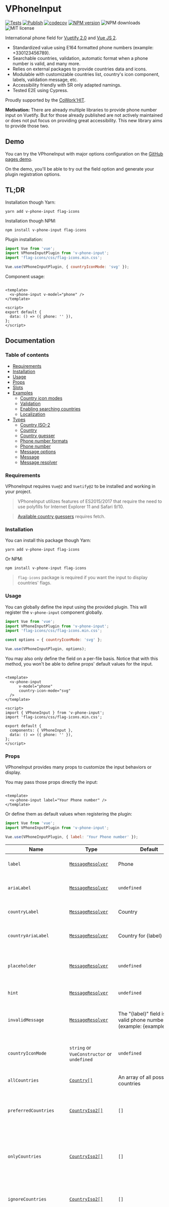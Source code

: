 # VPhoneInput

[![Tests](https://github.com/paul-thebaud/v-phone-input/actions/workflows/tests.yml/badge.svg)](https://github.com/paul-thebaud/v-phone-input/actions/workflows/tests.yml)
[![Publish](https://github.com/paul-thebaud/v-phone-input/actions/workflows/publish.yml/badge.svg)](https://github.com/paul-thebaud/v-phone-input/actions/workflows/publish.yml)
[![codecov](https://codecov.io/gh/paul-thebaud/v-phone-input/branch/main/graph/badge.svg?token=75BHV1FRQ9)](https://codecov.io/gh/paul-thebaud/v-phone-input)
[![NPM version](https://img.shields.io/npm/v/v-phone-input)](https://www.npmjs.com/package/v-phone-input)
![NPM downloads](https://img.shields.io/npm/dt/v-phone-input)
![MIT license](https://img.shields.io/npm/l/v-phone-input)

International phone field for [Vuetify 2.0](http://vuetifyjs.com) and
[Vue JS 2](https://vuejs.org/).

- Standardized value using E164 formatted phone numbers (example: +330123456789).
- Searchable countries, validation, automatic format when a phone number is valid, and many more.
- Relies on external packages to provide countries data and icons.
- Modulable with customizable countries list, country's icon component, labels, validation message,
  etc.
- Accessibility friendly with SR only adapted namings.
- Tested E2E using Cypress.

Proudly supported by the [CoWork'HIT](https://coworkhit.com).

**Motivation:** There are already multiple libraries to provide phone number input on Vuetify. But
for those already published are not actively maintained or does not put focus on providing great
accessibility. This new library aims to provide those two.

## Demo

You can try the VPhoneInput with major options configuration on
the [GitHub pages demo](https://paul-thebaud.github.io/v-phone-input/).

On the demo, you'll be able to try out the field option and generate your plugin registration
options.

## TL;DR

Installation though Yarn:

```shell
yarn add v-phone-input flag-icons
```

Installation though NPM:

```shell
npm install v-phone-input flag-icons
```

Plugin installation:

```javascript
import Vue from 'vue';
import VPhoneInputPlugin from 'v-phone-input';
import 'flag-icons/css/flag-icons.min.css';

Vue.use(VPhoneInputPlugin, { countryIconMode: 'svg' });
```

Component usage:

```vue

<template>
  <v-phone-input v-model="phone" />
</template>

<script>
export default {
  data: () => ({ phone: '' }),
};
</script>
```

## Documentation

### Table of contents

- [Requirements](#requirements)
- [Installation](#installation)
- [Usage](#usage)
- [Props](#props)
- [Slots](#slots)
- [Examples](#examples)
    - [Country icon modes](#country-icon-modes)
    - [Validation](#validation)
    - [Enabling searching countries](#enabling-searching-countries)
    - [Localization](#localization)
- [Types](#types)
    - [Country ISO-2](#country-iso-2)
    - [Country](#country)
    - [Country guesser](#country-guesser)
    - [Phone number formats](#phone-number-formats)
    - [Phone number](#phone-number)
    - [Message options](#message-options)
    - [Message](#message)
    - [Message resolver](#message-resolver)

### Requirements

VPhoneInput requires `Vue@2` and `Vuetify@2` to be installed and working in your project.

> VPhoneInput utilizes features of ES2015/2017 that require the need to use polyfills for
> Internet Explorer 11 and Safari 9/10.

> [Available country guessers](#country-guesser) requires fetch.

### Installation

You can install this package though Yarn:

```shell
yarn add v-phone-input flag-icons
```

Or NPM:

```shell
npm install v-phone-input flag-icons
```

> `flag-icons` package is required if you want the input to display countries' flags.

### Usage

You can globally define the input using the provided plugin. This will register the `v-phone-input`
component globally.

```javascript
import Vue from 'vue';
import VPhoneInputPlugin from 'v-phone-input';
import 'flag-icons/css/flag-icons.min.css';

const options = { countryIconMode: 'svg' };

Vue.use(VPhoneInputPlugin, options);
```

You may also only define the field on a per-file basis. Notice that with this method, you won't be
able to define props' default values for the input.

```vue

<template>
  <v-phone-input
      v-model="phone"
      country-icon-mode="svg"
  />
</template>

<script>
import { VPhoneInput } from 'v-phone-input';
import 'flag-icons/css/flag-icons.min.css';

export default {
  components: { VPhoneInput },
  data: () => ({ phone: '' }),
};
</script>
```

### Props

VPhoneInput provides many props to customize the input behaviors or display.

You may pass those props directly the input:

```vue

<template>
  <v-phone-input label="Your Phone number" />
</template>
```

Or define them as default values when registering the plugin:

```javascript
import Vue from 'vue';
import VPhoneInputPlugin from 'v-phone-input';

Vue.use(VPhoneInputPlugin, { label: 'Your Phone number' });
```

| Name                     | Type                                        | Default                                                               | Description                                                                                                                       |
|--------------------------|---------------------------------------------|-----------------------------------------------------------------------|-----------------------------------------------------------------------------------------------------------------------------------|
| `label`                  | [`MessageResolver`](#message-resolver)      | Phone                                                                 | The phone input label (see [Localization](#localization)).                                                                        |
| `ariaLabel`              | [`MessageResolver`](#message-resolver)      | `undefined`                                                           | The phone input `aria-label` (see [Localization](#localization)).                                                                 |
| `countryLabel`           | [`MessageResolver`](#message-resolver)      | Country                                                               | The country input label (see [Localization](#localization)).                                                                      |
| `countryAriaLabel`       | [`MessageResolver`](#message-resolver)      | Country for {label}                                                   | The phone input `aria-label` (see [Localization](#localization)).                                                                 |
| `placeholder`            | [`MessageResolver`](#message-resolver)      | `undefined`                                                           | The phone input placeholder (see [Localization](#localization)).                                                                  |
| `hint`                   | [`MessageResolver`](#message-resolver)      | `undefined`                                                           | The phone input hint (see [Localization](#localization)).                                                                         |
| `invalidMessage`         | [`MessageResolver`](#message-resolver)      | The "{label}" field is not a valid phone number (example: {example}). | The phone input message when number is invalid (see [Localization](#localization)).                                               |
| `countryIconMode`        | `string` or `VueConstructor` or `undefined` | `undefined`                                                           | The country icon display mode (see [Country icon modes](#country-icon-modes)).                                                    |
| `allCountries`           | [`Country[]`](#country)                     | An array of all possible countries                                    | Array of countries to use.                                                                                                        |
| `preferredCountries`     | [`CountryIso2[]`](#country-iso-2)           | `[]`                                                                  | Array of countries' codes to propose as first option of country input.                                                            |
| `onlyCountries`          | [`CountryIso2[]`](#country-iso-2)           | `[]`                                                                  | Array of countries' codes to display as options of country input (will hide others).                                              |
| `ignoreCountries`        | [`CountryIso2[]`](#country-iso-2)           | `[]`                                                                  | Array of countries' codes to hide from country input.                                                                             |
| `defaultCountry`         | [`CountryIso2`](#country-iso-2)             | `undefined`                                                           | Default country to select when not guessing nor detecting from current value.                                                     |
| `countryGuesser`         | [`CountryGuesser`](#country-guesser)        | `new MemoIp2cCountryGuesser()`                                        | Country guesser implementation to use when guessing country (see [Country guesser](#country-guesser)).                            |
| `disableGuessingCountry` | `boolean`                                   | `false`                                                               | Disable guessing country.                                                                                                         |
| `disableGuessLoading`    | `boolean`                                   | `false`                                                               | Disable passing the country input in a loading state when guessing country.                                                       |
| `enableSearchingCountry` | `boolean`                                   | `false`                                                               | Turns the country input into a `VAutocomplete` input (see [Enabling searching countries example](#enabling-searching-countries)). |
| `rules`                  | `Function[]` or `string[]`                  | `[]`                                                                  | Additional rules to pass to phone input (see [Validation example](#validation)).                                                  |
| `displayFormat`          | `PhoneNumberFormat`                         | `'national'`                                                          | Format to use when displaying valid phone numbers in phone text input (see [Phone number formats](#phone-number-formats)).        |
| `country`                | `string`                                    | `''`                                                                  | Country of the country input. Can be used with `.sync` modifier. Will be superseded by value's country if defined on mounting.    |
| `value`                  | `string`                                    | `''`                                                                  | Value of the phone input. You may use it using `v-model` or `@input`.                                                             |
| `countryProps`           | `object`                                    | `{}`                                                                  | Props to pass to the `VSelect` or `VAutocomplete` country input component.                                                        |
| `phoneProps`             | `object`                                    | `{}`                                                                  | Props to pass to the `VTextField` phone input component.                                                                          |

> You can also pass most of the
> [Vuetify `VTextField`](https://vuetifyjs.com/en/api/v-text-field/#props) props to the component
> to customize display, errors, etc.

### Slots

The following slots are passed to the country select input (
see [v-select API](https://vuetifyjs.com/en/api/v-select/#slots)):

- `selection`
- `item`

The following slots are passed to the phone text input (
see [v-text-field API](https://vuetifyjs.com/en/api/v-text-field/#slots)):

- `append`
- `append-outer`
- `counter`
- `label`
- `message`
- `prepend`
- `prepend-inner`
- `progress`

The input also provides two special slots: the `country-icon` slot for countries' icons display
and `country-name` slot for countries' name display.

```vue

<template>
  <v-phone-input>
    <template #country-icon="{ country, decorative }">
      <img
          :src="`path/to/flags/${country.iso2}.png`"
          :alt="decorative ? '' : country.name"
      >
    </template>
    <template #country-name="{ country }">
      <strong>+{{ country.dialCode }}</strong>
      {{ country.name }}
    </template>
  </v-phone-input>
</template>
```

### Examples

#### Country icon modes

With VPhoneInput, you can choose between 5 country icon modes which are changing the way the country
input will display.

##### SVG

This is the proposed way to use the input. Rely on an SVG flag icons package. You must
install [`flag-icons`](https://www.npmjs.com/package/flag-icons) package to use it.

```javascript
import Vue from 'vue';
import VPhoneInputPlugin from 'v-phone-input';
import 'flag-icons/css/flag-icons.min.css';

Vue.use(VPhoneInputPlugin, { countryIconMode: 'svg' });
```

##### Sprite

Rely on a CSS sprite flag icons package. You must
install [`world-flags-sprite`](https://www.npmjs.com/package/world-flags-sprite) package to use it.

```javascript
import Vue from 'vue';
import VPhoneInputPlugin from 'v-phone-input';
import 'world-flags-sprite/stylesheets/flags32.css';

Vue.use(VPhoneInputPlugin, { countryIconMode: 'sprite' });
```

##### Custom component

This allows you to register a custom component to display country icons. Component will
receive `country` and `decorative` props. We provide a simple `VPhoneCountrySpan` component to
simplify using a CSS class image based icon system (such as another CSS sprite file).

```javascript
import Vue from 'vue';
import VPhoneInputPlugin, { VPhoneCountrySpan } from 'v-phone-input';
import 'your/awesome/flag-sprite.css';

Vue.use(VPhoneInputPlugin, {
  countryIconMode: {
    functional: true,
    render: (h, { props }) => h(VPhoneCountrySpan, {
      staticClass: `awesome-flag awesome-flag-${props.country.iso2.toLowerCase()}`,
      props,
    }),
  },
});
```

##### Custom slot

See the [slots section](#slots).

##### No icon

This is the default behavior when not overriding options or props default values. This will not
display an icon inside the list, but will show the ISO-2 code inside the selection for screen
readers users.

#### Validation

By default , the input will validate that the phone number is a valid one by injecting a rules to
the phone text input.

You may add any additional rules by providing a `rules` prop to the input:

```vue

<template>
  <v-phone-input :rules="rules" />
</template>

<script>
export default {
  computed: {
    rules() {
      return [
        (value, phone, { label, example }) => !!value || `The "${label}" field is required.`,
      ];
    },
  },
};
</script>
```

Any rule you pass as a function will receive 3 arguments (instead of one for default Vuetify rules)
that you may use when validating user's input:

- `value`: the value contained in the phone text input.
- `phone`: the [phone number object](#phone-number).
- `messageOptions`: the [message options](#message-options) which you may use to inject the input
  label or a phone example inside the message.

> If you don't want the automatic validation to run, you can pass a `null` value to the
> `invalid-message` prop.

#### Enabling searching countries

You may provide a `enableSearchingCountry` with a `true` value to enable textual search in
countries.

> Since VPhoneInput does not import VAutocomplete to reduce its weight, you might need to provide
> this component to Vue when dynamically using Vuetify components
> (e.g. when using `vuetify-loader`).

To enable searching countries on a per-input basis:

```vue

<template>
  <v-phone-input enable-searching-country />
</template>

<script>
import { VAutocomplete } from 'vuetify/lib';

export default {
  // Required when dynamically using Vuetify components.
  components: { VAutocomplete },
};
</script>
```

To enable searching countries for all inputs as a default behavior:

```javascript
import Vue from 'vue';
import { VAutocomplete } from 'vuetify/lib';
import VPhoneInputPlugin from 'v-phone-input';

// Required when dynamically using Vuetify components.
Vue.component('VAutocomplete', VAutocomplete);

Vue.use(VPhoneInputPlugin, { enableSearchingCountry: true });
```

#### Localization

Localizable props may be defined on a per-input basis:

```vue

<template>
  <v-phone-input
      label="Phone number"
      country-label="Country"
      country-aria-label="Country for phone number"
      invalid-message="Phone number must be a valid phone number (example: 01 23 45 67 89)."
  />
</template>
```

Localizable props can also be defined for all inputs as a default behavior:

```javascript
import Vue from 'vue';
import VPhoneInputPlugin from 'v-phone-input';

// Example without any localization library.
Vue.use(VPhoneInputPlugin, {
  label: 'Phone number',
  countryLabel: 'Country',
  countryAriaLabel: ({ label }) => `Country for ${label}`,
  invalidMessage: ({ label, example }) =>
    `${label} must be a valid phone number (example: ${example}).`,
});

// Example with Vue-I18N localization library.
import i18n from './path/to/i18n-plugin';

Vue.use(VPhoneInputPlugin, {
  label: i18n.t('phone.phoneLabel'),
  countryLabel: i18n.t('phone.phoneCountry'),
  countryAriaLabel: (options) => i18n.t('phone.phoneCountryFor', options),
  invalidMessage: (options) => i18n.t('phone.invalidPhoneGiven', options),
});
```

> Any localizable prop is a [message resolver](#message-resolver). Notice that for `label`
> and `ariaLabel` props, no label will be defined for the message resolver's options.

> To disable a message, you should pass `null` (instead of `undefined`). This way, you'll be able
> to disable the country label for example (be sur to provide an explicit `countryAriaLabel`
> when doing so).

### Types

#### Country ISO-2

A country ISO-2 code is a string containing 2 uppercase characters.

```typescript
type CountryIso2 = string;
```

#### Country

A country object contains information about a country.

```typescript
interface Country {
  name: string;       // Example: "France".
  iso2: CountryIso2;  // Example: "FR".
  dialCode: string;   // Example: "33".
}
```

#### Country Guesser

A country guesser is a class implementing `CountryGuesser` interface and provides a `guess` method
to detect the default country to use.

```typescript
interface CountryGuesser {
  guess: () => Promise<CountryIso2 | undefined>;
}
```

This package ships with two `CountryGuesser` implementations:

- `Ip2cCountryGuesser` which uses [IP2C service](https://ip2c.org) to guess the country from the
  client's IP. Notice that IP2C service might not work when using an add blocking extension.
- `MemoIp2cCountryGuesser` (default) which memoize the result of `Ip2cCountryGuesser` promise.

#### Phone Number Formats

A phone number format is a string representing a format, allowing to change the display format of a
phone number in input. Here are the available format (provided
by [awesome-phonenumber](https://www.npmjs.com/package/awesome-phonenumber)):

- `e164`: `+46707123456`
- `international`: `+46 70 712 34 56`
- `national`: `070-712 34 56`
- `rfc3966`: `tel:+46-70-712-34-56`
- `significant`: `707123456`

#### Phone Number

A phone number is a simple object describing the VPhoneInput current value. The `number` key will
contain an `input` string and may contain each formatted value if the phone number is valid.

```typescript
type PhoneNumberObject = {
  number: { input: string } & Partial<Record<PhoneNumberFormat, string>>;
  possibility: string;
  possible: boolean;
  valid: boolean;
  regionCode: CountryIso2 | undefined;
}
```

#### Message options

An object containing the input `label` (or `aria-label` if no label) and an example of a valid phone
number for active country.

```typescript
type MessageOptions = {
  label?: Message;
  example: string;
}
```

#### Message

A type representing a localized message for the input which will be used as the label, hint, etc.

```typescript
export type Message = string | undefined | null;
```

#### Message resolver

A type representing a function to resolve a message using current message options or directly the
message.

```typescript
export type MessageResolver = ((options: MessageOptions) => Message) | Message;
```

## Contributing

Please see [CONTRIBUTING file](CONTRIBUTING.md) for more details.

Informal discussion regarding bugs, new features, and implementation of existing features takes
place in the
[GitHub issue page this repository](https://github.com/paul-thebaud/v-phone-input/issues).

## Credits

- [Paul Thébaud](https://github/paul-thebaud)
- [CoWork'HIT](https://coworkhit.com)
- [All Contributors](https://github.com/paul-thebaud/v-phone-input/graphs/contributors)

Inspired by [vue-tel-input](https://github.com/iamstevendao/vue-tel-input)
and [vue-tel-input-vuetify](https://github.com/yogakurniawan/vue-tel-input-vuetify). Library
skeleton generated by [vue-sfc-rollup](https://github.com/team-innovation/vue-sfc-rollup).

## License

`v-phone-input` is an open-sourced software licensed under the
[MIT license](https://opensource.org/licenses/MIT).
